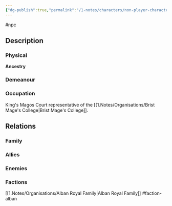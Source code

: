 ```yaml
---
{"dg-publish":true,"permalink":"/1-notes/characters/non-player-characters/moriti-darotis/"}
---
```


#npc 
## Description
### Physical
**Ancestry** 

### Demeanour

### Occupation
King's Magos
Court representative of the [[1.Notes/Organisations/Brist Mage's College\|Brist Mage's College]].

## Relations
### Family
### Allies
### Enemies
### Factions
[[1.Notes/Organisations/Alban Royal Family\|Alban Royal Family]] #faction-alban 

 
